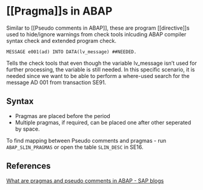# [[Pragma]]s in ABAP

Similar to [[Pseudo comments in ABAP]], these are program [[directive]]s used to hide/ignore warnings from check tools inlcuding ABAP compiler syntax check and extended program check.

```abap
MESSAGE e001(ad) INTO DATA(lv_message) ##NEEDED.
```

Tells the check tools that even though the variable lv_message isn’t used for further processing, the variable is still needed. In this specific scenario, it is needed since we want to be able to perform a where-used search for the message AD 001 from transaction SE91.

## Syntax

- Pragmas are placed before the period
- Multiple pragmas, if required, can be placed one after other seperated by space.

To find mapping between Pseudo comments and pragmas - run  `ABAP_SLIN_PRAGMAS` or open the table `SLIN_DESC` in SE16.

## References

[What are pragmas and pseudo comments in ABAP - SAP blogs](https://blogs.sap.com/2019/09/11/what-are-pragmas-and-pseudo-comments-in-abap/)
